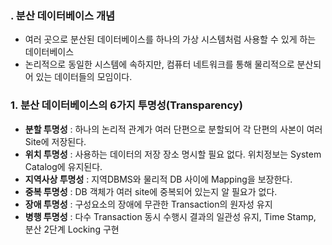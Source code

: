 ### **. 분산 데이터베이스 개념**

- 여러 곳으로 분산된 데이터베이스를 하나의 가상 시스템처럼 사용할 수 있게 하는 데이터베이스
- 논리적으로 동일한 시스템에 속하지만, 컴퓨터 네트워크를 통해 물리적으로 분산되어 있는 데이터들의 모임이다.

### **1. 분산 데이터베이스의 6가지 투명성(Transparency)**

- **분할 투명성** : 하나의 논리적 관계가 여러 단편으로 분할되어 각 단편의 사본이 여러 Site에 저장된다.
- **위치 투명성** : 사용하는 데이터의 저장 장소 명시할 필요 없다. 위치정보는 System Catalog에 유지된다.
- **지역사상 투명성** : 지역DBMS와 물리적 DB 사이에 Mapping을 보장한다. 
- **중복 투명성** : DB 객체가 여러 site에 중복되어 있는지 알 필요가 없다.
- **장애 투명성** : 구성요소의 장애에 무관한 Transaction의 원자성 유지
- **병행 투명성** : 다수 Transaction 동시 수행시 결과의 일관성 유지, Time Stamp, 분산 2단계 Locking 구현